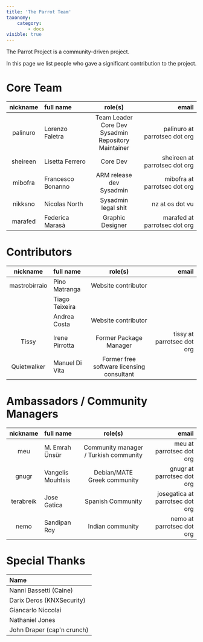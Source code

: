 ```yaml
---
title: 'The Parrot Team'
taxonomy:
    category:
        - docs
visible: true
---
```


The Parrot Project is a community-driven project.

In this page we list people who gave a significant contribution to the project.


# Core Team

|     nickname     |       full name       |     role(s)           |      email     |
|:----------------:|:----------------------|:---------------------:|---------------:|
| palinuro         | Lorenzo Faletra       | Team Leader<br>Core Dev<br>Sysadmin<br>Repository Maintainer| palinuro at parrotsec dot org|
| sheireen         | Lisetta Ferrero       | Core Dev        | sheireen at parrotsec dot org |
| mibofra          | Francesco Bonanno     | ARM release dev<br>Sysadmin| mibofra at parrotsec dot org |
| nikksno          | Nicolas North         | Sysadmin<br>legal shit | nz at os dot vu |
| marafed          | Federica Marasà       | Graphic Designer       | marafed at parrotsec dot org |


# Contributors

|     nickname     |       full name       |     role(s)           |      email     |
|:----------------:|:----------------------|:---------------------:|---------------:|
| mastrobirraio    | Pino Matranga         | Website contributor   | |
|                  | Tiago Teixeira        | | |
|                  | Andrea Costa          | Website contributor   | |
| Tissy            | Irene Pirrotta        | Former Package Manager | tissy at parrotsec dot org |
| Quietwalker      | Manuel Di Vita        | Former free software licensing consultant | |

# Ambassadors / Community Managers
|     nickname     |       full name       |     role(s)           |      email     |
|:----------------:|:----------------------|:---------------------:|---------------:|
| meu              | M. Emrah Ünsür        | Community manager / Turkish community | meu at parrotsec dot org |
| gnugr            | Vangelis Mouhtsis     | Debian/MATE<br>Greek community| gnugr at parrotsec dot org |
| terabreik        | Jose Gatica           | Spanish Community     | josegatica at parrotsec dot org |
| nemo             | Sandipan Roy          | Indian community | nemo at parrotsec dot org |

# Special Thanks

|          Name         |
|:----------------------|
| Nanni Bassetti (Caine)|
| Darix Deros (KNXSecurity)|
| Giancarlo Niccolai    |
| Nathaniel Jones       |
| John Draper (cap'n crunch)|
